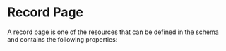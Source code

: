 # Record Page

A record page is one of the resources that can be defined in the [schema](/docs/schema.md) and contains the following properties:
